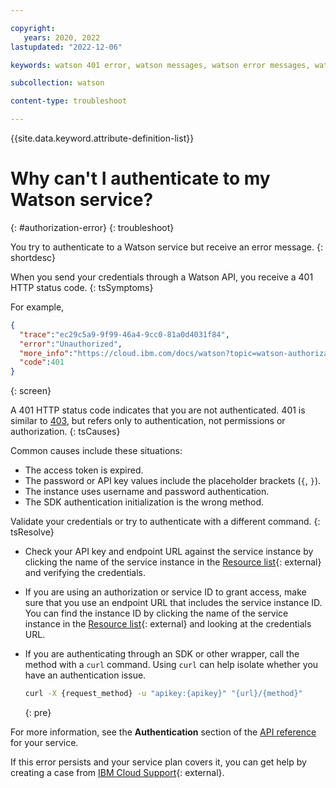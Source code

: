 ```yaml
---

copyright:
   years: 2020, 2022
lastupdated: "2022-12-06"

keywords: watson 401 error, watson messages, watson error messages, watson response codes, watson status codes

subcollection: watson

content-type: troubleshoot

---
```


{{site.data.keyword.attribute-definition-list}}

# Why can't I authenticate to my Watson service?
{: #authorization-error}
{: troubleshoot}

You try to authenticate to a Watson service but receive an error message.
{: shortdesc}

When you send your credentials through a Watson API, you receive a 401 HTTP status code.
{: tsSymptoms}

 For example,
```json
{
  "trace":"ec29c5a9-9f99-46a4-9cc0-81a0d4031f84",
  "error":"Unauthorized",
  "more_info":"https://cloud.ibm.com/docs/watson?topic=watson-authorization-error",
  "code":401
}
```
{: screen}

A 401 HTTP status code indicates that you are not authenticated. 401 is similar to [403](/docs/watson?topic=watson-forbidden-error), but refers only to authentication, not permissions or authorization.
{: tsCauses}

Common causes include these situations:

- The access token is expired.
- The password or API key values include the placeholder brackets (`{`, `}`).
- The instance uses username and password authentication.
- The SDK authentication initialization is the wrong method.

Validate your credentials or try to authenticate with a different command.
{: tsResolve}

- Check your API key and endpoint URL against the service instance by clicking the name of the service instance in the [Resource list](https://{DomainName}/resources?groups=resource-instance){: external} and verifying the credentials.
- If you are using an authorization or service ID to grant access, make sure that you use an endpoint URL that includes the service instance ID. You can find the instance ID by clicking the name of the service instance in the [Resource list](https://{DomainName}/resources?groups=resource-instance){: external} and looking at the credentials URL.
- If you are authenticating through an SDK or other wrapper, call the method with a `curl` command. Using `curl` can help isolate whether you have an authentication issue.

    ```sh
    curl -X {request_method} -u "apikey:{apikey}" "{url}/{method}"
    ```
    {: pre}

For more information, see the **Authentication** section of the [API reference](/docs?tab=api-docs&category=ai) for your service.

If this error persists and your service plan covers it, you can get help by creating a case from [IBM Cloud Support](https://{DomainName}/unifiedsupport/supportcenter){: external}.
